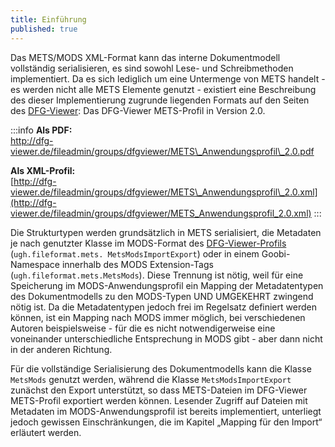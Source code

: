```yaml
---
title: Einführung
published: true
---
```


Das METS/MODS XML-Format kann das interne Dokumentmodell vollständig serialisieren, es sind sowohl Lese- und Schreibmethoden implementiert. Da es sich lediglich um eine Untermenge von METS handelt - es werden nicht alle METS Elemente genutzt - existiert eine Beschreibung des dieser Implementierung zugrunde liegenden Formats auf den Seiten des [DFG-Viewer](http://dfg-viewer.de/): Das DFG-Viewer METS-Profil in Version 2.0.

:::info
**Als PDF:**   
[http://dfg-viewer.de/fileadmin/groups/dfgviewer/METS\_Anwendungsprofil\_2.0.pdf ](http://dfg-viewer.de/fileadmin/groups/dfgviewer/METS_Anwendungsprofil_2.0.pdf%20)  
  
**Als XML-Profil:**   
[http://dfg-viewer.de/fileadmin/groups/dfgviewer/METS\_Anwendungsprofil\_2.0.xml](http://dfg-viewer.de/fileadmin/groups/dfgviewer/METS_Anwendungsprofil_2.0.xml)
:::

Die Strukturtypen werden grundsätzlich in METS serialisiert, die Metadaten je nach genutzter Klasse im MODS-Format des [DFG-Viewer-Profils](http://dfg-viewer.de/fileadmin/groups/dfgviewer/MODS_Anwendungsprofil_1.0.pdf) (`ugh.fileformat.mets. MetsModsImportExport`) oder in einem Goobi-Namespace innerhalb des MODS Extension-Tags (`ugh.fileformat.mets.MetsMods`). Diese Trennung ist nötig, weil für eine Speicherung im MODS-Anwendungsprofil ein Mapping der Metadatentypen des Dokumentmodells zu den MODS-Typen UND UMGEKEHRT zwingend nötig ist. Da die Metadatentypen jedoch frei im Regelsatz definiert werden können, ist ein Mapping nach MODS immer möglich, bei verschiedenen Autoren beispielsweise - für die es nicht notwendigerweise eine voneinander unterschiedliche Entsprechung in MODS gibt - aber dann nicht in der anderen Richtung.

Für die vollständige Serialisierung des Dokumentmodells kann die Klasse `MetsMods` genutzt werden, während die Klasse `MetsModsImportExport` zunächst den Export unterstützt, so dass METS-Dateien im DFG-Viewer METS-Profil exportiert werden können. Lesender Zugriff auf Dateien mit Metadaten im MODS-Anwendungsprofil ist bereits implementiert, unterliegt jedoch gewissen Einschränkungen, die im Kapitel „Mapping für den Import“ erläutert werden.

